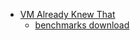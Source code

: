 - [VM Already Knew That](https://plg.uwaterloo.ca/~dynjs/higgscheck/)
    + [benchmarks download](https://plg.uwaterloo.ca/~dynjs/higgscheck/src/tsbenchmarks-2017-07-27-221c6ecc.tar.gz)